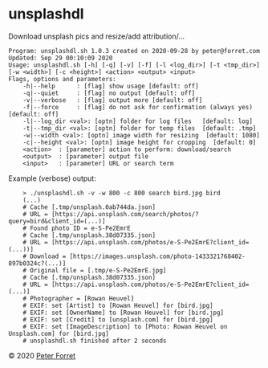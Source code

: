 # unsplashdl

Download unsplash pics and resize/add attribution/... 

    Program: unsplashdl.sh 1.0.3 created on 2020-09-28 by peter@forret.com
    Updated: Sep 29 00:10:09 2020
    Usage: unsplashdl.sh [-h] [-q] [-v] [-f] [-l <log_dir>] [-t <tmp_dir>] [-w <width>] [-c <height>] <action> <output> <input>
    Flags, options and parameters:
        -h|--help      : [flag] show usage [default: off]
        -q|--quiet     : [flag] no output [default: off]
        -v|--verbose   : [flag] output more [default: off]
        -f|--force     : [flag] do not ask for confirmation (always yes) [default: off]
        -l|--log_dir <val>: [optn] folder for log files   [default: log]
        -t|--tmp_dir <val>: [optn] folder for temp files  [default: .tmp]
        -w|--width <val>: [optn] image width for resizing  [default: 1080]
        -c|--height <val>: [optn] image height for cropping  [default: 0]
        <action>  : [parameter] action to perform: download/search
        <output>  : [parameter] output file
        <input>   : [parameter] URL or search term

Example (verbose) output:

        > ./unsplashdl.sh -v -w 800 -c 800 search bird.jpg bird
        (...)
        # Cache [.tmp/unsplash.0ab744da.json] 
        # URL = [https://api.unsplash.com/search/photos/?query=bird&client_id=(...)] 
        # Found photo ID = e-S-Pe2EmrE 
        # Cache [.tmp/unsplash.38d07335.json] 
        # URL = [https://api.unsplash.com/photos/e-S-Pe2EmrE?client_id=(...))] 
        # Download = [https://images.unsplash.com/photo-1433321768402-897b0324c?(...)] 
        # Original file = [.tmp/e-S-Pe2EmrE.jpg] 
        # Cache [.tmp/unsplash.38d07335.json] 
        # URL = [https://api.unsplash.com/photos/e-S-Pe2EmrE?client_id=(...)] 
        # Photographer = [Rowan Heuvel] 
        # EXIF: set [Artist] to [Rowan Heuvel] for [bird.jpg] 
        # EXIF: set [OwnerName] to [Rowan Heuvel] for [bird.jpg] 
        # EXIF: set [Credit] to [unsplash.com] for [bird.jpg] 
        # EXIF: set [ImageDescription] to [Photo: Rowan Heuvel on Unsplash.com] for [bird.jpg] 
        # unsplashdl.sh finished after 2 seconds 

&copy; 2020 [Peter Forret](https://github.com/pforret)